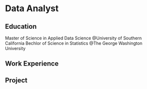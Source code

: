 # Data Analyst

## Education
Master of Science in Applied Data Science @University of Southern California
Bechlor of Science in Statistics @The George Washington University

## Work Experience

## Project
